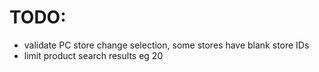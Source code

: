 # TODO:
* validate PC store change selection, some stores have blank store IDs
* limit product search results eg 20